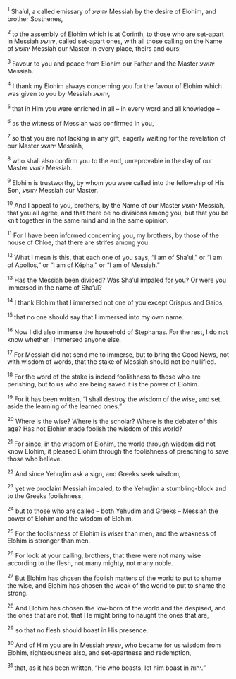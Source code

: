<sup>1</sup> Sha’ul, a called emissary of יהושע Messiah by the desire of Elohim, and brother Sosthenes,

<sup>2</sup> to the assembly of Elohim which is at Corinth, to those who are set-apart in Messiah יהושע, called set-apart ones, with all those calling on the Name of יהושע Messiah our Master in every place, theirs and ours:

<sup>3</sup> Favour to you and peace from Elohim our Father and the Master יהושע Messiah.

<sup>4</sup> I thank my Elohim always concerning you for the favour of Elohim which was given to you by Messiah יהושע,

<sup>5</sup> that in Him you were enriched in all – in every word and all knowledge –

<sup>6</sup> as the witness of Messiah was confirmed in you,

<sup>7</sup> so that you are not lacking in any gift, eagerly waiting for the revelation of our Master יהושע Messiah,

<sup>8</sup> who shall also confirm you to the end, unreprovable in the day of our Master יהושע Messiah.

<sup>9</sup> Elohim is trustworthy, by whom you were called into the fellowship of His Son, יהושע Messiah our Master.

<sup>10</sup> And I appeal to you, brothers, by the Name of our Master יהושע Messiah, that you all agree, and that there be no divisions among you, but that you be knit together in the same mind and in the same opinion.

<sup>11</sup> For I have been informed concerning you, my brothers, by those of the house of Chloe, that there are strifes among you.

<sup>12</sup> What I mean is this, that each one of you says, “I am of Sha’ul,” or “I am of Apollos,” or “I am of Kĕpha,” or “I am of Messiah.”

<sup>13</sup> Has the Messiah been divided? Was Sha’ul impaled for you? Or were you immersed in the name of Sha’ul?

<sup>14</sup> I thank Elohim that I immersed not one of you except Crispus and Gaios,

<sup>15</sup> that no one should say that I immersed into my own name.

<sup>16</sup> Now I did also immerse the household of Stephanas. For the rest, I do not know whether I immersed anyone else.

<sup>17</sup> For Messiah did not send me to immerse, but to bring the Good News, not with wisdom of words, that the stake of Messiah should not be nullified.

<sup>18</sup> For the word of the stake is indeed foolishness to those who are perishing, but to us who are being saved it is the power of Elohim.

<sup>19</sup> For it has been written, “I shall destroy the wisdom of the wise, and set aside the learning of the learned ones.”

<sup>20</sup> Where is the wise? Where is the scholar? Where is the debater of this age? Has not Elohim made foolish the wisdom of this world?

<sup>21</sup> For since, in the wisdom of Elohim, the world through wisdom did not know Elohim, it pleased Elohim through the foolishness of preaching to save those who believe.

<sup>22</sup> And since Yehuḏim ask a sign, and Greeks seek wisdom,

<sup>23</sup> yet we proclaim Messiah impaled, to the Yehuḏim a stumbling-block and to the Greeks foolishness,

<sup>24</sup> but to those who are called – both Yehuḏim and Greeks – Messiah the power of Elohim and the wisdom of Elohim.

<sup>25</sup> For the foolishness of Elohim is wiser than men, and the weakness of Elohim is stronger than men.

<sup>26</sup> For look at your calling, brothers, that there were not many wise according to the flesh, not many mighty, not many noble.

<sup>27</sup> But Elohim has chosen the foolish matters of the world to put to shame the wise, and Elohim has chosen the weak of the world to put to shame the strong.

<sup>28</sup> And Elohim has chosen the low-born of the world and the despised, and the ones that are not, that He might bring to naught the ones that are,

<sup>29</sup> so that no flesh should boast in His presence.

<sup>30</sup> And of Him you are in Messiah יהושע, who became for us wisdom from Elohim, righteousness also, and set-apartness and redemption,

<sup>31</sup> that, as it has been written, “He who boasts, let him boast in יהוה.”

